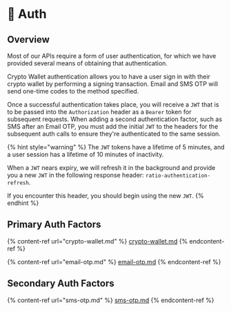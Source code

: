 # 🔐 Auth

## Overview

Most of our APIs require a form of user authentication, for which we have provided several means of obtaining that authentication.

Crypto Wallet authentication allows you to have a user sign in with their crypto wallet by performing a signing transaction. Email and SMS OTP will send one-time codes to the method specified.

Once a successful authentication takes place, you will receive a `JWT` that is to be passed into the `Authorization` header as a `Bearer` token for subsequent requests. When adding a second authentication factor, such as SMS after an Email OTP, you must add the initial `JWT` to the headers for the subsequent auth calls to ensure they're authenticated to the same session.&#x20;

{% hint style="warning" %}
The `JWT` tokens have a lifetime of 5 minutes, and a user session has a lifetime of 10 minutes of inactivity.&#x20;

When a `JWT` nears expiry, we will refresh it in the background and provide you a new `JWT` in the following response header: `ratio-authentication-refresh`.&#x20;

If you encounter this header, you should begin using the new `JWT`.
{% endhint %}

## Primary Auth Factors

{% content-ref url="crypto-wallet.md" %}
[crypto-wallet.md](crypto-wallet.md)
{% endcontent-ref %}

{% content-ref url="email-otp.md" %}
[email-otp.md](email-otp.md)
{% endcontent-ref %}

## Secondary Auth Factors

{% content-ref url="sms-otp.md" %}
[sms-otp.md](sms-otp.md)
{% endcontent-ref %}
